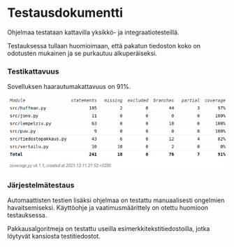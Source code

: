 # Testausdokumentti

Ohjelmaa testataan kattavilla yksikkö- ja integraatiotesteillä.

Testauksessa tullaan huomioimaan, että pakatun tiedoston koko on odotusten mukainen ja se purkautuu alkuperäiseksi.

### Testikattavuus

Sovelluksen haarautumakattavuus on 91%.

![](./kuvat/testikattavuus.png)

### Järjestelmätestaus

Automaattisten testien lisäksi ohjelmaa on testattu manuaalisesti ongelmien havaitsemiseksi. Käyttöohje ja vaatimusmäärittely on otettu huomioon testauksessa.

Pakkausalgoritmeja on testattu useilla esimerkkitekstitiedostoilla, jotka löytyvät kansiosta testitiedostot.
